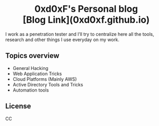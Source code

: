 <h1 align="center">
  0xd0xF's Personal blog
  <br>
  [Blog Link](0xd0xf.github.io)
</h1>

I work as a penetration tester and I’ll try to centralize here all the tools, research and other things I use everyday on my work.

## Topics overview

- General Hacking
- Web Application Tricks
- Cloud Platforms (Mainly AWS)
- Active Directory Tools and Tricks
- Automation tools

## License

CC
